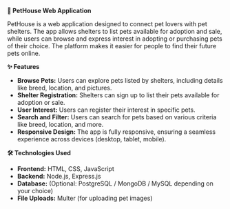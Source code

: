 **🐾 PetHouse Web Application**

PetHouse is a web application designed to connect pet lovers with pet shelters. The app allows shelters to list pets available for adoption and sale, while users can browse and express interest in adopting or purchasing pets of their choice. The platform makes it easier for people to find their future pets online.

**✨ Features**
* **Browse Pets:** Users can explore pets listed by shelters, including details like breed, location, and pictures.
* **Shelter Registration:** Shelters can sign up to list their pets available for adoption or sale.
* **User Interest:** Users can register their interest in specific pets.
* **Search and Filter:** Users can search for pets based on various criteria like breed, location, and more.
* **Responsive Design:** The app is fully responsive, ensuring a seamless experience across devices (desktop, tablet, mobile).

**🛠️ Technologies Used**
* **Frontend:** HTML, CSS, JavaScript
* **Backend:** Node.js, Express.js
* **Database:** (Optional: PostgreSQL / MongoDB / MySQL depending on your choice)
* **File Uploads:** Multer (for uploading pet images)